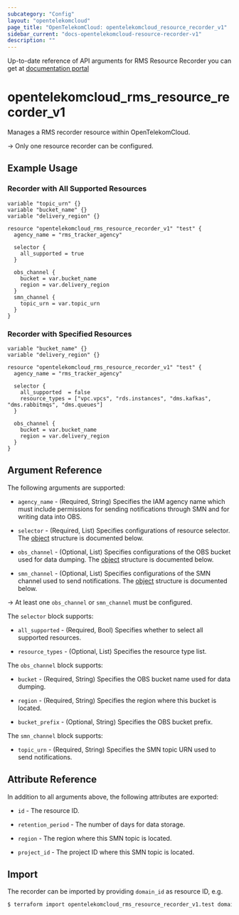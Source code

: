 ```yaml
---
subcategory: "Config"
layout: "opentelekomcloud"
page_title: "OpenTelekomCloud: opentelekomcloud_resource_recorder_v1"
sidebar_current: "docs-opentelekomcloud-resource-recorder-v1"
description: ""
---
```


Up-to-date reference of API arguments for RMS Resource Recorder you can get at
[documentation portal](https://docs.otc.t-systems.com/config/api-ref/apis/resource_recorder/index.html#rms-04-0200)

# opentelekomcloud_rms_resource_recorder_v1

Manages a RMS recorder resource within OpenTelekomCloud.

-> Only one resource recorder can be configured.

## Example Usage

### Recorder with All Supported Resources

```hcl
variable "topic_urn" {}
variable "bucket_name" {}
variable "delivery_region" {}

resource "opentelekomcloud_rms_resource_recorder_v1" "test" {
  agency_name = "rms_tracker_agency"

  selector {
    all_supported = true
  }

  obs_channel {
    bucket = var.bucket_name
    region = var.delivery_region
  }
  smn_channel {
    topic_urn = var.topic_urn
  }
}
```

### Recorder with Specified Resources

```hcl
variable "bucket_name" {}
variable "delivery_region" {}

resource "opentelekomcloud_rms_resource_recorder_v1" "test" {
  agency_name = "rms_tracker_agency"

  selector {
    all_supported  = false
    resource_types = ["vpc.vpcs", "rds.instances", "dms.kafkas", "dms.rabbitmqs", "dms.queues"]
  }

  obs_channel {
    bucket = var.bucket_name
    region = var.delivery_region
  }
}
```

## Argument Reference

The following arguments are supported:

* `agency_name` - (Required, String) Specifies the IAM agency name which must include permissions
  for sending notifications through SMN and for writing data into OBS.

* `selector` - (Required, List) Specifies configurations of resource selector.
  The [object](#Recorder_SelectorConfigBody) structure is documented below.

* `obs_channel` - (Optional, List) Specifies configurations of the OBS bucket used for data dumping.
  The [object](#Recorder_TrackerOBSChannelConfigBody) structure is documented below.

* `smn_channel` - (Optional, List) Specifies configurations of the SMN channel used to send notifications.
  The [object](#Recorder_TrackerSMNChannelConfigBody) structure is documented below.

-> At least one `obs_channel` or `smn_channel` must be configured.

<a name="Recorder_SelectorConfigBody"></a>
The `selector` block supports:

* `all_supported` - (Required, Bool) Specifies whether to select all supported resources.

* `resource_types` - (Optional, List) Specifies the resource type list.

<a name="Recorder_TrackerOBSChannelConfigBody"></a>
The `obs_channel` block supports:

* `bucket` - (Required, String) Specifies the OBS bucket name used for data dumping.

* `region` - (Required, String) Specifies the region where this bucket is located.

* `bucket_prefix` - (Optional, String) Specifies the OBS bucket prefix.

<a name="Recorder_TrackerSMNChannelConfigBody"></a>
The `smn_channel` block supports:

* `topic_urn` - (Required, String) Specifies the SMN topic URN used to send notifications.

## Attribute Reference

In addition to all arguments above, the following attributes are exported:

* `id` - The resource ID.

* `retention_period` - The number of days for data storage.

* `region` - The region where this SMN topic is located.

* `project_id` - The project ID where this SMN topic is located.

## Import

The recorder can be imported by providing `domain_id` as resource ID, e.g.

```bash
$ terraform import opentelekomcloud_rms_resource_recorder_v1.test domain_id
```
